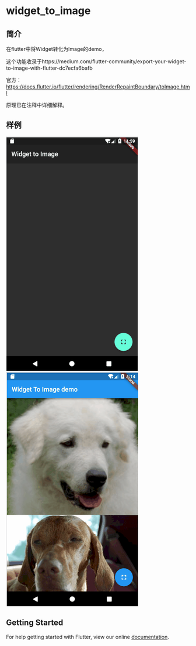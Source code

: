# widget_to_image
## 简介
在flutter中将Widget转化为Image的demo，

这个功能收录于https://medium.com/flutter-community/export-your-widget-to-image-with-flutter-dc7ecfa6bafb

官方：https://docs.flutter.io/flutter/rendering/RenderRepaintBoundary/toImage.html

原理已在注释中详细解释。
## 样例
![](../../../image/widget_to_image.png)
![](../../../image/widget_to_image2.png)
## Getting Started

For help getting started with Flutter, view our online
[documentation](https://flutter.io/).
